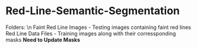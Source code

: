 # Red-Line-Semantic-Segmentation

Folders: \n
Faint Red Line Images - Testing images containing faint red lines
Red Line Data Files - Training images along with their corressponding masks **Need to Update Masks**


